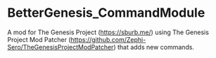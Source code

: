 # BetterGenesis_CommandModule
A mod for The Genesis Project (https://sburb.me/) using The Genesis Project Mod Patcher (https://github.com/Zephi-Sero/TheGenesisProjectModPatcher) that adds new commands.
